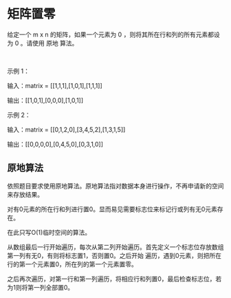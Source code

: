 # 矩阵置零

给定一个 m x n 的矩阵，如果一个元素为 0 ，则将其所在行和列的所有元素都设为 0 。请使用 原地 算法。

 

示例 1：


输入：matrix = [[1,1,1],[1,0,1],[1,1,1]]

输出：[[1,0,1],[0,0,0],[1,0,1]]

示例 2：


输入：matrix = [[0,1,2,0],[3,4,5,2],[1,3,1,5]]

输出：[[0,0,0,0],[0,4,5,0],[0,3,1,0]]
## 原地算法
依照题目要求使用原地算法。原地算法指对数据本身进行操作，不再申请新的空间来存放结果。

对有0元素的所在行和列进行置0。显而易见需要标志位来标记行或列有无0元素存在。

在此只写O(1)临时空间的算法。

从数组最后一行开始遍历，每次从第二列开始遍历。首先定义一个标志位存放数组第一列有无0，有则将标志置1，否则置0。之后开始
遍历，遇到0元素，则把所在行的第一个元素置0，所在列的第一个元素置零。

之后再次遍历，对第一行和第一列遍历，将相应行和列置0，最后检查标志位，若为1则将第一列全部置0。
